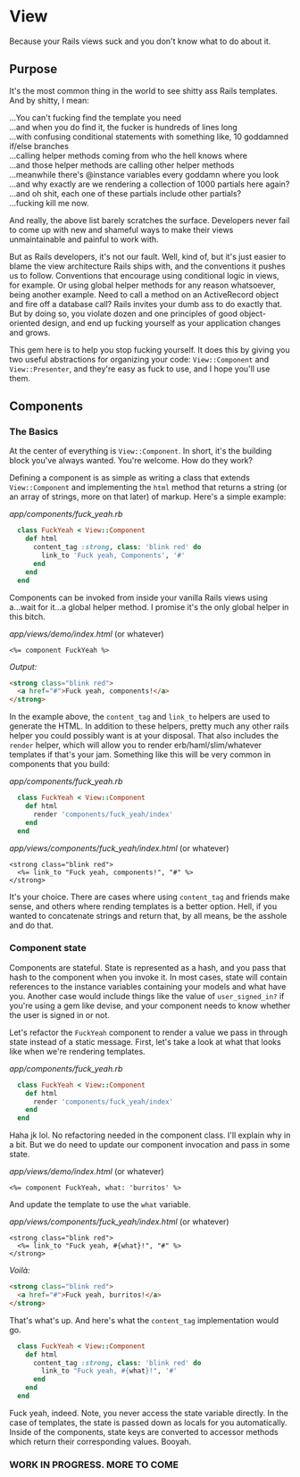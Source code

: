 # View

Because your Rails views suck and you don't know what to do about it.

## Purpose

It's the most common thing in the world to see shitty ass Rails templates.  And by shitty, I mean:

...You can't fucking find the template you need   
...and when you do find it, the fucker is hundreds of lines long    
...with confusing conditional statements with something like, 10 goddamned if/else branches    
...calling helper methods coming from who the hell knows where    
...and those helper methods are calling other helper methods    
...meanwhile there's @instance variables every goddamn where you look    
...and why exactly are we rendering a collection of 1000 partials here again?    
...and oh shit, each one of these partials include other partials?   
...fucking kill me now.    

And really, the above list barely scratches the surface.  Developers never fail to come up with new
and shameful ways to make their views unmaintainable and painful to work with.

But as Rails developers, it's not our fault.  Well, kind of, but it's just easier to blame the
view architecture Rails ships with, and the conventions it pushes us to follow.  Conventions
that encourage using conditional logic in views, for example.   Or using global helper methods for
any reason whatsoever, being another example.   Need to call a method on an ActiveRecord object and fire off a
database call?  Rails invites your dumb ass to do exactly that.  But by doing so, you violate dozen and one
principles of good object-oriented design, and end up fucking yourself as your application changes and grows.

This gem here is to help you stop fucking yourself.   It does this by giving you two useful abstractions for
organizing your code:  `View::Component` and `View::Presenter`, and they're easy as fuck to use, and I hope
you'll use them.

## Components

### The Basics

At the center of everything is `View::Component`.   In short, it's the building block you've always wanted.
You're welcome.  How do they work?

Defining a component is as simple as writing a class that extends `View::Component` and implementing the `html`
method that returns a string (or an array of strings, more on that later) of markup.  Here's a simple example:

_app/components/fuck_yeah.rb_
```ruby
  class FuckYeah < View::Component
    def html
      content_tag :strong, class: 'blink red' do
        link_to 'Fuck yeah, Components', '#'
      end
    end
  end
```
Components can be invoked from inside your vanilla Rails views using a...wait for it...a global helper method.  I
promise it's the only global helper in this bitch.

_app/views/demo/index.html_ (or whatever)
```erb
<%= component FuckYeah %>
```
_Output:_
```html
<strong class="blink red">
  <a href="#">Fuck yeah, components!</a>
</strong>

```
In the example above, the `content_tag` and `link_to` helpers are used to generate the HTML.   In addition to these helpers,
pretty much any other rails helper you could possibly want is at your disposal.   That also includes the `render` helper, which
will allow you to render erb/haml/slim/whatever templates if that's your jam.  Something like this will be very common in
components that you build:

_app/components/fuck_yeah.rb_
```ruby
  class FuckYeah < View::Component
    def html
      render 'components/fuck_yeah/index'
    end
  end
```

_app/views/components/fuck_yeah/index.html_ (or whatever)

```erb
<strong class="blink red">
  <%= link_to "Fuck yeah, components!", "#" %>
</strong>

```

It's your choice.  There are cases where using `content_tag` and friends make sense, and others where rending templates is
a better option.  Hell, if you wanted to concatenate strings and return that, by all means, be the asshole and do that.

### Component state

Components are stateful.  State is represented as a hash, and you pass that hash to the component when you invoke it.   In most cases,
state will contain references to the instance variables containing your models and what have you.  Another case would include things like
the value of `user_signed_in?` if you're using a gem like devise, and your component needs to know whether the user is signed in or not.

Let's refactor the `FuckYeah` component to render a value we pass in through state instead of a static message.  First, let's take a look
at what that looks like when we're rendering templates.

_app/components/fuck_yeah.rb_
```ruby
  class FuckYeah < View::Component
    def html
      render 'components/fuck_yeah/index'
    end
  end
```
Haha jk lol.  No refactoring needed in the component class.  I'll explain why in a bit. But we do need to update our component invocation
and pass in some state.

_app/views/demo/index.html_ (or whatever)
```erb
<%= component FuckYeah, what: 'burritos' %>
```

And update the template to use the `what` variable.

_app/views/components/fuck_yeah/index.html_ (or whatever)

```erb
<strong class="blink red">
  <%= link_to "Fuck yeah, #{what}!", "#" %>
</strong>

```

_Voilà:_
```html
<strong class="blink red">
  <a href="#">Fuck yeah, burritos!</a>
</strong>

```

That's what's up.  And here's what the `content_tag` implementation would go.

```ruby
  class FuckYeah < View::Component
    def html
      content_tag :strong, class: 'blink red' do
        link_to "Fuck yeah, #{what}!", '#'
      end
    end
  end
```

Fuck yeah, indeed.   Note, you never access the state variable directly.   In the case of templates,
the state is passed down as locals for you automatically. Inside of the components, state keys are
converted to accessor methods which return their corresponding values.  Booyah.


### WORK IN PROGRESS.  MORE TO COME ###
